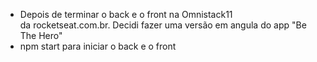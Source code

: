 - Depois de terminar o back e o front na Omnistack11 da rocketseat.com.br. Decidi fazer uma versão em angula do app "Be The Hero"
- npm start para iniciar o back e o front